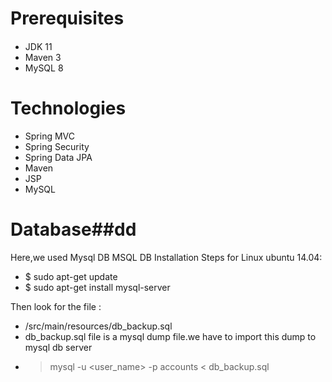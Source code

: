 # Prerequisites
####
- JDK 11
- Maven 3
- MySQL 8 

# Technologies #
- Spring MVC
- Spring Security
- Spring Data JPA
- Maven
- JSP
- MySQL
# Database##dd
Here,we used Mysql DB 
MSQL DB Installation Steps for Linux ubuntu 14.04:
- $ sudo apt-get update
- $ sudo apt-get install mysql-server

Then look for the file :
- /src/main/resources/db_backup.sql
- db_backup.sql file is a mysql dump file.we have to import this dump to mysql db server
- > mysql -u <user_name> -p accounts < db_backup.sql
###